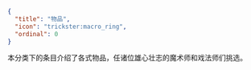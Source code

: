 ```json
{
  "title": "物品",
  "icon": "trickster:macro_ring",
  "ordinal": 0
}
```

本分类下的条目介绍了各式物品，任诸位雄心壮志的魔术师和戏法师们挑选。
